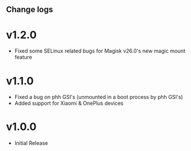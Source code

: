 ## Change logs

# v1.2.0
* Fixed some SELinux related bugs for Magisk v26.0's new magic mount feature

# v1.1.0
* Fixed a bug on phh GSI's (unmounted in a boot process by phh GSI's)
* Added support for Xiaomi & OnePlus devices

# v1.0.0
* Initial Release

##
